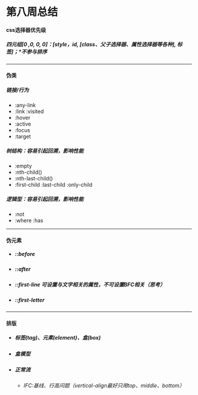 # 第八周总结

#### css选择器优先级

##### 四元组[0 ,0, 0, 0]：[style，id, [class、父子选择器、属性选择器等各种],  标签]；*不参与排序

--------

#### 伪类

##### 链接/行为

- :any-link
- :link :visited
- :hover
- :active
- :focus
- :target

##### 树结构：容易引起回溯，影响性能

- :empty
- :nth-child()
- :nth-last-child()
- :first-child :last-child :only-child

##### 逻辑型：容易引起回溯，影响性能

- :not
- :where :has

----------

#### 伪元素

- ##### ::before

- ##### ::after

- ##### ::first-line 可设置与文字相关的属性，不可设置BFC相关（思考）

- ##### ::first-letter 

---

#### 排版

- ##### 标签(tag)、元素(element)、盒(box)

- ##### 盒模型

- ##### 正常流

  - ###### IFC:基线、行高问题（vertical-align最好只用top、middle、bottom）

